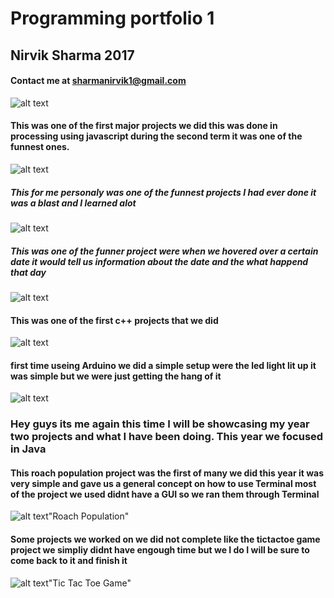# Programming portfolio 1
## Nirvik Sharma 2017

#### Contact me at sharmanirvik1@gmail.com
![alt text](https://nirviksharma.github.io/Programming1Portfolio/pic.png "Logo Title Text 1")


####  This was one of the first major projects we did this was done in processing using javascript during the second term it was one of the funnest ones. 
 
![alt text](https://nirviksharma.github.io/Programming1Portfolio/calc.png "Logo Title Text 1")

##### This for me personaly was one of the funnest projects I had ever done it was a blast and I learned alot 
![alt text](https://nirviksharma.github.io/Programming1Portfolio/pong.png "Logo Title Text 1")

##### This was one of the funner project were when we hovered over a certain date it would tell us information about the date and the what happend that day 
![alt text](https://nirviksharma.github.io/Programming1Portfolio/timeline.png "Logo Title Text 1")

#### This was one of the first c++ projects that we did 
![alt text](https://nirviksharma.github.io/Programming1Portfolio/UML.png "Logo Title Text 1")

#### first time useing Arduino we did a simple setup were the led light lit up it was simple but we were just getting the hang of it 
![alt text](https://nirviksharma.github.io/Programming1Portfolio/h.png "Logo Title Text 1")


### Hey guys its me again this time I will be showcasing my year two projects and what I have been doing. This year we focused in Java 

#### This roach population project was the first of many we did this year it was very simple and gave us a general concept on how to use Terminal most of the project we used didnt have a GUI so we ran them through Terminal 

![alt text](https://nirviksharma.github.io/Programming1Portfolio/roach.png)"Roach Population"

#### Some projects we worked on we did not complete like the tictactoe game project we simpliy didnt have engough time but we I do I will be sure to come back to it and finish it
![alt text](https://nirviksharma.github.io/Programming1Portfolio/tictactoe.png)"Tic Tac Toe Game"

